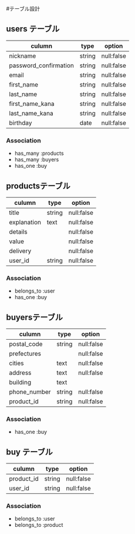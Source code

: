 #テーブル設計

## users テーブル

|culumn                |type   |option                 |
|----------------------|---------|---------------------|
|nickname              |string |null:false             |
|password_confirmation |string  |null:false            |
|email                 |string |null:false             |
|first_name            |string |null:false             |
|last_name             |string |null:false             |
|first_name_kana       |string |null:false             |
|last_name_kana        |string | null:false            |
|birthday              |date  |null:false              |



### Association

- has_many :products
- has_many :buyers
- has_one  :buy



## productsテーブル

|culumn             | type  | option    |
|-------------------|-------|-----------|
|title              |string | null:false|
|explanation        |text   | null:false|
|details            |       | null:false|
|value              |       | null:false|
|delivery           |       | null:false|
|user_id            | string| null:false|

### Association

- belongs_to :user
- has_one :buy






## buyersテーブル

|culumn      | type  | option    |
|------------|-------|-----------|
|postal_code | string| null:false|
|prefectures |       | null:false|
|cities      | text  | null:false|
|address     | text  | null:false|
|building    | text  |           |
|phone_number| string| null:false|
|product_id  | string| null:false| 

### Association

- has_one    :buy




## buy テーブル

|culumn      | type  | option    |
|------------|-------|-----------|
|product_id  | string| null:false|
|user_id     | string| null:false|


### Association

- belongs_to :user
- belongs_to :product

